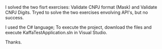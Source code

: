 I solved the two fisrt exercises: Validate CNPJ format (Mask) and Validate CNPJ Digits.
Tryed to solve the two exercises envolving API's, but no success.

I used the C# language;
To execute the project, download the files and execute KaffaTestApplication.sln in Visual Studio.

Thanks.

